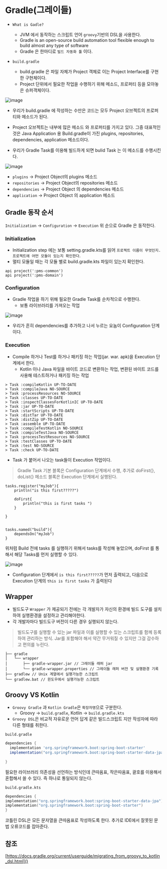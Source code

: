 # Gradle(그레이들)

- `What is Gadle?`
  - JVM 에서 동작하는 스크립트 언어 `groovy`기반의 DSL을 사용한다.   
  - Gradle is an open-source build automation tool flexible enough to build almost any type of software
  - Gradle 은 한마디로 `빌드 자동화 툴` 이다.


- `build.gradle`
  - build.gradle 은 파일 자체가 Project 객체로 이는 Project Interface를 구현한 구현체이다. 
  - Project 단위에서 필요한 작업을 수행하기 위해 메소드, 프로퍼티 등을 모아놓은 슈퍼객체이다.

![image](https://github.com/russell-seo/TIL/assets/79154652/9a169ea9-5627-478b-aaff-5ff943868a8d)



- 우리가 build.gradle 에 작성하는 수만은 코드는 모두 Project 오브젝트의 프로퍼티와 메소드가 된다.

- Project 오브젝트는 내부에 많은 메소드 와 프로퍼티를 가지고 있다. 그중 대표적인 것은 Java Application 용 Build.gradle이 가진 plugins, repositories, dependencies, application 메소드이다.
- 우리가 Gradle Task를 이용해 빌드하게 되면 bulid Task 는 이 메소드를 수행시킨다.

![image](https://github.com/russell-seo/TIL/assets/79154652/2f73a215-119f-40cd-869a-1718775067b9)

- `plugins` -> Project Object의 plugins 메소드
- `repositories` -> Project Object의 repositories 메소드
- `dependencies` -> Project Object 의 dependencies 메소드
- `application` -> Project Object 의 application 메소드



## Gradle 동작 순서

`Initialization` -> `Configuration` -> `Execution`
위 순으로 Gradle 은 동작한다.

### Initialization

- Initialization step 에는 보통 setting.gradle.kts를 읽어 `프로젝트 이름이 무엇인지. 프로젝트에 어떤 모듈이 있는지 확인한다`.
- 멀티 모듈일 때는 각 모듈 별로 build.gradle.kts 파일이 있는지 확인한다.
~~~
api project(':pms-common')
api project(':pms-domain')
~~~

### Configuration

- Gradle 작업을 하기 위해 필요한 Gradle Task를 순차적으로 수행한다.
  - 보통 라이브러리를 가져오는 작업

![image](https://github.com/russell-seo/TIL/assets/79154652/6ffdfb47-4fa6-4467-9567-213dc3eff02d)

- 우리가 흔히 dependencies를 추가하고 나서 누르는 요놈이 Configuration 단계이다.

### Execution

- Compile 하거나 Test를 하거나 패키징 하는 작업(jar. war. apk)을 Execution 단계에서 한다.
  - Kotlin 이나 Java 파일을 바이트 코드로 변환하는 작업, 변환된 바이트 코드를 사용해 테스트하거나 패키징 하는 작업

~~~
> Task :compileKotlin UP-TO-DATE
> Task :compileJava NO-SOURCE
> Task :processResources NO-SOURCE
> Task :classes UP-TO-DATE
> Task :inspectClassesForKotlinIC UP-TO-DATE
> Task :jar UP-TO-DATE
> Task :startScripts UP-TO-DATE
> Task :distTar UP-TO-DATE
> Task :distZip UP-TO-DATE
> Task :assemble UP-TO-DATE
> Task :compileTestKotlin NO-SOURCE
> Task :compileTestJava NO-SOURCE
> Task :processTestResources NO-SOURCE
> Task :testClasses UP-TO-DATE
> Task :test NO-SOURCE
> Task :check UP-TO-DATE
~~~

- Task 가 붙어서 나오는 task들이 Execution 작업이다.


> Gradle Task 기본 블록은 Configuration 단계에서 수행, 추가로 doFirst{}, doList{} 메소드 블록은 Execution 단계에서 실행된다.

~~~
tasks.register("myJob"){
    println("is this first?????")
    
    doFirst{
        println("this is first tasks ")
    }

}


tasks.named("build"){
    dependsOn("myJob")
}
~~~

위처럼 Build 전에 tasks 를 실행하기 위해서 tasks를 작성해 놓았으며, doFirst 를 통해서 해당 Tasks를 먼저 실행할 수 있다.

![image](https://github.com/russell-seo/TIL/assets/79154652/266594cc-5a7e-4a0d-85a7-80b0e37a675e)




- Configuration 단계에서 `is this first?????`가 먼저 출력되고, 다음으로 Execution 단계의 `this is first tasks` 가 출력된다


## Wrapper
- 빌드도구 `Wrapper` 가 제공되기 전에는 각 개발자가 자신의 환경에 빌드 도구를 설치하여 실행환경을 설정하고 관리해야한다.
- 각 개발자마다 빌드도구 버전이 다른 경우 실행되지 않는다.

> 빌드도구를 실행할 수 있는 jar 파일과 이를 실행할 수 있는 스크립트를 함께 등록하여 관리하는 방식. Jar를 포함해야 해서 약간 무거워질 수 있지만 그걸 감수하고 편의를 누린다.

~~~
├── gradle
│   └── wrapper
│       ├── gradle-wrapper.jar // 그레이들 래퍼 jar
│       └── gradle-wrapper.properties // 그레이들 래퍼 버전 및 실행환경 기록
├── gradlew // Unix 계열에서 실행가능한 스크립트
└── gradlew.bat // 윈도우에서 실행가능한 스크립트
~~~

## Groovy VS Kotlin

- `Groovy Gradle` 과 `Kotlin Gradle`은 `확장자명`으로 구분한다.
  - Groovy -> `build.gradle`, Kotlin -> `build.gradle.kts`
- `Groovy DSL`은 비교적 자유로운 언어 답게 같은 빌드스크립트 지만 작성자에 따라 다른 형태를 취한다.

`build.gradle`
~~~groovy
dependencies {
  implementation 'org.springframework.boot:spring-boot-starter'
  implementation("org.springframework.boot:spring-boot-starter-data-jpa")
  
}
~~~
필요한 라이브러리 의존성을 선언하는 방식인데 큰따옴표, 작은따옴표, 괄호를 이용해서 혼합해서 쓸 수 있다.
즉 하나로 통일되지 않는다.

`build.gradle.kts`
~~~kotlin
dependencies {
implementation("org.springframework.boot:spring-boot-starter-data-jpa")
implementation("org.springframework.boot:spring-boot-starter")
}
~~~
코틀린 DSL은 모든 문자열을 큰따옴표로 작성하도록 한다. 추가로 IDE에서 잘못된 문법 오류코드를 잡아준다.


## 참조
[https://docs.gradle.org/current/userguide/migrating_from_groovy_to_kotlin_dsl.html]()
